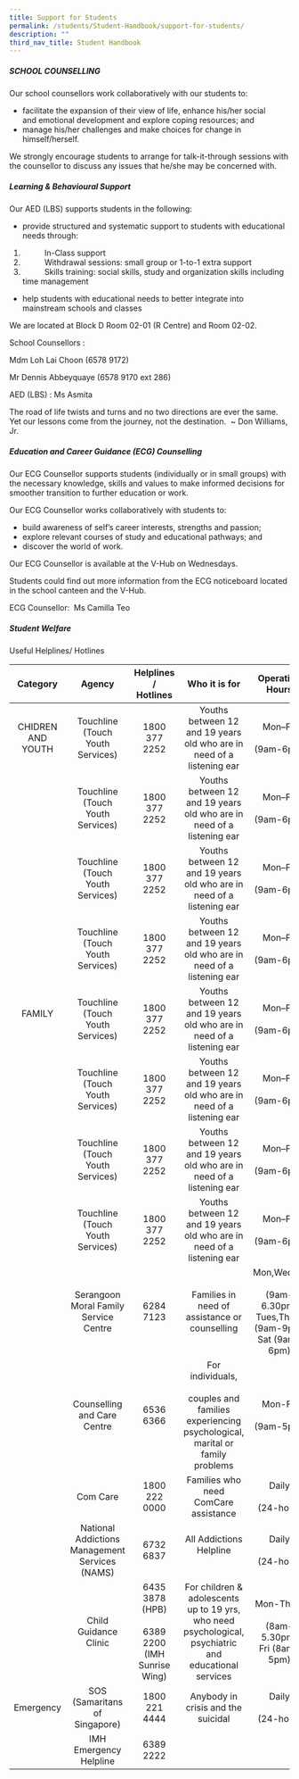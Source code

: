 ```yaml
---
title: Support for Students
permalink: /students/Student-Handbook/support-for-students/
description: ""
third_nav_title: Student Handbook
---
```

##### **SCHOOL COUNSELLING**

Our school counsellors work collaboratively with our students to:

*   facilitate the expansion of their view of life, enhance his/her social and emotional development and explore coping resources; and
*   manage his/her challenges and make choices for change in himself/herself.

We strongly encourage students to arrange for talk-it-through sessions with the counsellor to discuss any issues that he/she may be concerned with.

##### **Learning & Behavioural Support**

Our AED (LBS) supports students in the following:

* provide structured and systematic support to students with educational needs through:

1.             In-Class support
2.             Withdrawal sessions: small group or 1-to-1 extra support
3.             Skills training: social skills, study and organization skills including time management

* help students with educational needs to better integrate into mainstream schools and classes

We are located at Block D Room 02-01 (R Centre) and Room 02-02.

School Counsellors :

Mdm Loh Lai Choon (6578 9172)

Mr Dennis Abbeyquaye (6578 9170 ext 286)

AED (LBS) : Ms Asmita

The road of life twists and turns and no two directions are ever the same. Yet our lessons come from the journey, not the destination.  ~ Don Williams, Jr.

##### **Education and Career Guidance (ECG) Counselling**

Our ECG Counsellor supports students (individually or in small groups) with the necessary knowledge, skills and values to make informed decisions for smoother transition to further education or work.

Our ECG Counsellor works collaboratively with students to:

*   build awareness of self’s career interests, strengths and passion;
*   explore relevant courses of study and educational pathways; and
*   discover the world of work.

Our ECG Counsellor is available at the V-Hub on Wednesdays.

Students could find out more information from the ECG noticeboard located in the school canteen and the V-Hub.

ECG Counsellor:  Ms Camilla Teo

##### **Student Welfare**

Useful Helplines/ Hotlines

|      Category     |       Agency           |        Helplines / Hotlines          |                    Who it is for        |           Operating Hours              |   |
|:-----------------:|:----------------------------------------------:|:-----------------------------------------------------------:|:-----------------------------------------------------------------------------------------------------------:|:------------------------------------------------------------------------:|:-:|
| CHIDREN AND YOUTH |        Touchline (Touch Youth Services)        |                        1800 377 2252                        |                    Youths between 12 and 19 years old who are in need of a listening ear                    |                         Mon–Fri<br><br>(9am-6pm)                         |   |
|                   |        Touchline (Touch Youth Services)        |                        1800 377 2252                        |                    Youths between 12 and 19 years old who are in need of a listening ear                    |                         Mon–Fri<br><br>(9am-6pm)                         |   |
|                   |        Touchline (Touch Youth Services)        |                        1800 377 2252                        |                    Youths between 12 and 19 years old who are in need of a listening ear                    |                         Mon–Fri<br><br>(9am-6pm)                         |   |
|                   |        Touchline (Touch Youth Services)        |                        1800 377 2252                        |                    Youths between 12 and 19 years old who are in need of a listening ear                    |                         Mon–Fri<br><br>(9am-6pm)                         |   |
|  FAMILY<br> <br>  |        Touchline (Touch Youth Services)        |                        1800 377 2252                        |                    Youths between 12 and 19 years old who are in need of a listening ear                    |                         Mon–Fri<br><br>(9am-6pm)                         |   |
|                   |        Touchline (Touch Youth Services)        |                        1800 377 2252                        |                    Youths between 12 and 19 years old who are in need of a listening ear                    |                       Mon–Fri<br><br>(9am-6pm)<br>                       |   |
|                   |        Touchline (Touch Youth Services)        |                        1800 377 2252                        |                    Youths between 12 and 19 years old who are in need of a listening ear                    |                         Mon–Fri<br><br>(9am-6pm)                         |   |
|                   |        Touchline (Touch Youth Services)        |                        1800 377 2252                        |                    Youths between 12 and 19 years old who are in need of a listening ear                    |                         Mon–Fri<br><br>(9am-6pm)                         |   |
|                   |      Serangoon Moral Family Service Centre     |                          6284 7123                          |                                Families in need of assistance or counselling                                | Mon,Wed,Fri<br><br>(9am-6.30pm)<br>Tues,Thurs (9am-9pm)<br>Sat (9am-6pm) |   |
|                   |           Counselling and Care Centre          |                          6536 6366                          |    For individuals,<br><br>couples and families experiencing psychological,<br>marital or family problems   |                       Mon-Fri<br><br>(9am-5pm)<br>                       |   |
|                   |                    Com Care                    |                        1800 222 0000                        |                                     Families who need ComCare assistance                                    |                          Daily<br><br>(24-hour)                          |   |
|                   | National Addictions Management Services (NAMS) |                          6732 6837                          |                                       All Addictions Helpline<br><br>                                       |                          Daily<br><br>   (24-hour)                       |   |
|                   |              Child Guidance Clinic             | 6435 3878 (HPB)<br><br>6389 2200 (IMH<br>Sunrise Wing)<br>  | For children & adolescents up to 19 yrs, who need<br>psychological,<br>psychiatric and educational services |              Mon-Thurs<br><br>(8am-5.30pm)<br>Fri (8am-5pm)              |   |
|     Emergency     |          SOS (Samaritans of Singapore)         |                        1800 221 4444                        |                                      Anybody in crisis and the suicidal                                     |                       Daily      <br><br>(24-hour)                       |   |
|                   |             IMH Emergency Helpline             |                          6389 2222                          |                                                                                                             |                                                                          |   |